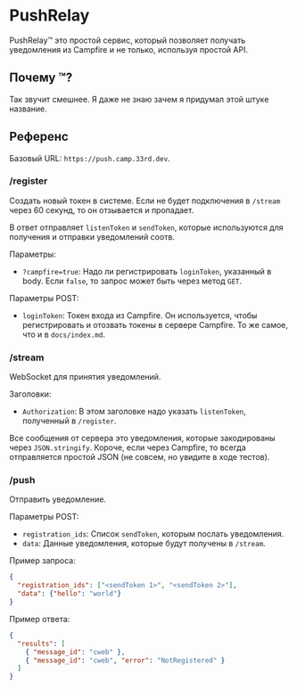 # PushRelay

PushRelay™ это простой сервис, который позволяет получать
уведомления из Campfire и не только, используя простой API.

## Почему ™?

Так звучит смешнее. Я даже не знаю зачем я придумал этой
штуке название.

## Референс

Базовый URL: `https://push.camp.33rd.dev`.

### /register

Создать новый токен в системе. Если не будет подключения
в `/stream` через 60 секунд, то он отзывается и пропадает.

В ответ отправляет `listenToken` и `sendToken`, которые
используются для получения и отправки уведомлений соотв.

Параметры:
* `?campfire=true`: Надо ли регистрировать `loginToken`,
  указанный в body. Если `false`, то запрос может быть через
  метод `GET`.

Параметры POST:
* `loginToken`: Токен входа из Campfire. Он используется,
  чтобы регистрировать и отозвать токены в сервере Campfire.
  То же самое, что и в `docs/index.md`.

### /stream

WebSocket для принятия уведомлений.

Заголовки:
* `Authorization`: В этом заголовке надо указать
  `listenToken`, полученный в `/register`.

Все сообщения от сервера это уведомления, которые
закодированы через `JSON.stringify`. Короче, если через
Campfire, то всегда отправляется простой JSON (не совсем,
но увидите в ходе тестов).

### /push

Отправить уведомление.

Параметры POST:
* `registration_ids`: Список `sendToken`, которым послать
  уведомления.
* `data`: Данные уведомления, которые будут получены в
  `/stream`.

Пример запроса:
```json
{
  "registration_ids": ["<sendToken 1>", "<sendToken 2>"],
  "data": {"hello": "world"}
}
```

Пример ответа:
```json
{
  "results": [
    { "message_id": "cweb" },
    { "message_id": "cweb", "error": "NotRegistered" }
  ]
}
```
